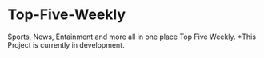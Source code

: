 # Top-Five-Weekly
Sports, News, Entainment and more all in one place Top Five Weekly.
*This Project is currently in development.
